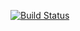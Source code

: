 [![Build Status](https://travis-ci.org/k0001/exinst.svg?branch=master)](https://travis-ci.org/k0001/exinst)
